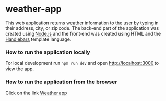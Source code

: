 # weather-app

This web application returns weather information to the user by typing in their address, city, or zip code.
The back-end part of the application was created using [Node.js](https://nodejs.org) and the front-end was created using HTML and the [Handlebars](https://handlebarsjs.com/) template language.

### How to run the application locally
For local development run `npm run dev` and open [http://localhost:3000](http://localhost:3000) to view the app.

### How to run the application from the browser
Click on the link [Weather app](https://tzipet-weather-app.herokuapp.com/) 
